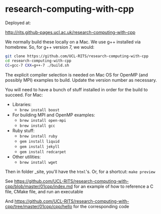 research-computing-with-cpp
===========================

Deployed at:

http://rits.github-pages.ucl.ac.uk/research-computing-with-cpp

We normally build these locally on a Mac. We use g++ installed via homebrew. 
So, for g++ version 7, we would: 

``` bash
git clone https://github.com/UCL-RITS/research-computing-with-cpp
cd research-computing-with-cpp
CC=gcc-7 CXX=g++-7 ./build.sh
```

The explicit compiler selection is needed on Mac OS for OpenMP (and possibly MPI)
examples to build. Update the version number as necessary.

You will need to have a bunch of stuff installed in order for the build to succeed.
For Mac:
* Libraries:
   * `brew install boost`
* For building MPI and OpenMP examples:
   * `brew install open-mpi`
   * `brew install gcc`
* Ruby stuff:
   * `brew install ruby`
   * `gem install liquid`
   * `gem install jekyll`
   * `gem install redcarpet`
* Other utilities:
   * `brew install wget`

Then in folder _site, you'll have the `html`'s.
Or, for a shortcut: `make preview`

See https://github.com/UCL-RITS/research-computing-with-cpp/blob/master/01cpp/index.md for an example of how to reference a C file, CMake file, and run an executable

And https://github.com/UCL-RITS/research-computing-with-cpp/tree/master/01cpp/cpp/hello
for the corresponding code
